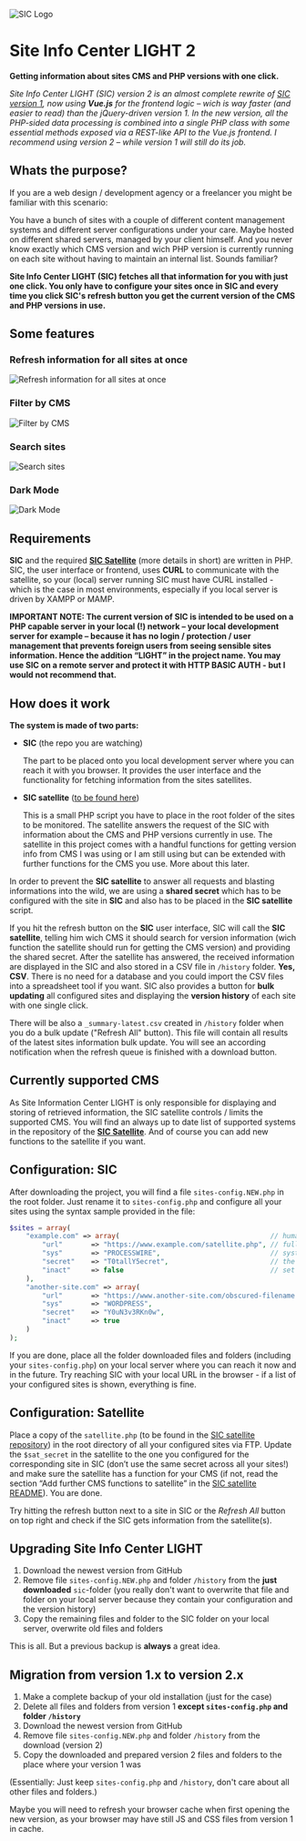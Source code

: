 ![SIC Logo](img/sic-logo.svg)
# Site Info Center LIGHT 2
**Getting information about sites CMS and PHP versions with one click.** 

_Site Info Center LIGHT (SIC) version 2 is an almost complete rewrite of [SIC version 1](https://github.com/digitalbricks/siclight), now using **Vue.js** for the frontend logic – wich is way faster (and easier to read) than the jQuery-driven version 1. In the new version, all the PHP-sided data processing is combined into a single PHP class with some essential methods exposed via a REST-like API to the Vue.js frontend. I recommend using version 2 – while version 1 will still do its job._


## Whats the purpose?
If you are a web design / development agency or a freelancer you might be familiar with this scenario: 

You have a bunch of sites with a couple of different content management systems and different server configurations under your care. Maybe hosted on different shared servers, managed by your client himself. And you never know exactly which CMS version and wich PHP version is currently running on each site without having to maintain an internal list. Sounds familiar?

**Site Info Center LIGHT (SIC) fetches all that information for you with just one click. You only have to configure your sites once in SIC and every time you click SIC's refresh button you get the current version of the CMS and PHP versions in use.**


## Some features
### Refresh information for all sites at once

![Refresh information for all sites at once](https://raw.githubusercontent.com/digitalbricks/siclight2/assets/sic-demo-refresh.gif)


### Filter by CMS

![Filter by CMS](https://raw.githubusercontent.com/digitalbricks/siclight2/assets/sic-demo-sysselect.gif)


### Search sites

![Search sites](https://raw.githubusercontent.com/digitalbricks/siclight2/assets/sic-demo-search.gif)

### Dark Mode

![Dark Mode](https://raw.githubusercontent.com/digitalbricks/siclight2/assets/sic-light-dark.jpg)



## Requirements
**SIC** and the required **[SIC Satellite](https://github.com/digitalbricks/sic-satellite)** (more details in short) are written in PHP.  SIC, the user interface or frontend, uses **CURL** to communicate with the satellite, so your (local) server running SIC must have CURL installed - which is the case in most environments, especially if you local server is driven by XAMPP or MAMP.

**IMPORTANT NOTE: The current version of SIC is intended to be used on a PHP capable server in your local (!) network – your local development server for example – because it has no login / protection / user management that prevents foreign users from seeing sensible sites information. Hence the addition “LIGHT” in the project name. You may use SIC on a remote server and protect it with HTTP BASIC AUTH - but I would not recommend that.**


## How  does it work
**The system is made of two parts:**

* **SIC** (the repo you are watching)

    The part to be placed onto you local development server where you can reach it with you browser. It provides the user interface and the functionality for fetching information from the sites satellites.

* **SIC satellite** ([to be found here](https://github.com/digitalbricks/sic-satellite))

    This is a small PHP script you have to place in the root folder of the sites to be monitored. The satellite answers the request of the SIC with information about the CMS and PHP versions currently in use. The satellite in this project comes with a handful functions for getting version info from CMS I was using or I am still using but can be extended with further functions for the CMS you use. More about this later.

In order to prevent the **SIC satellite** to answer all requests and blasting informations into the wild, we are using a **shared secret** which has to be configured with the site in **SIC** and also has to be placed in the **SIC satellite** script.

If you hit the refresh button on the **SIC** user interface, SIC will call the **SIC satellite**, telling him wich CMS it should search for version information (wich function the satellite should run for getting the CMS version) and providing the shared secret. After the satellite has answered, the received information are displayed in the SIC and also stored in a CSV file in `/history` folder. **Yes, CSV**. There is no need for a database and you could import the CSV files into a spreadsheet tool if you want. SIC also provides a button for **bulk updating** all configured sites and displaying the **version history** of each site with one single click.

There will be also a `_summary-latest.csv` created in `/history` folder when you do a bulk update ("Refresh All" button). This file will contain all results of the latest sites information bulk update. You will see an according notification when the refresh queue is finished with a download button.


## Currently supported CMS
As Site Information Center LIGHT is only responsible for displaying and storing of retrieved information, the SIC satellite controls / limits the supported CMS. You will find an always up to date list of supported systems in the repository of the **[SIC Satellite](https://github.com/digitalbricks/sic-satellite)**. And of course you can add new functions to the satellite if you want.


## Configuration: SIC
After downloading the project, you will find a file `sites-config.NEW.php` in the root folder. Just rename it to `sites-config.php` and configure all your sites using the syntax sample provided in the file:

```php
$sites = array( 
    "example.com" => array(                                     // human readable title of the site to monitor
        "url"       => "https://www.example.com/satellite.php", // full URL of the satellite script
        "sys"       => "PROCESSWIRE",                           // system identifier, the satellite has a function for
        "secret"    => "T0tallY5ecret",                         // the shared secret of the site, HAVE TO match the one in the satellite
        "inact"     => false                                    // set to "true" if the site should not longer monitored but you want access to the history
    ),
    "another-site.com" => array(                                     
        "url"       => "https://www.another-site.com/obscured-filename.php", 
        "sys"       => "WORDPRESS",                                  
        "secret"    => "Y0uN3v3RKn0w",                         
        "inact"     => true                                    
    )
);  

```

If you are done, place all the folder downloaded files and folders (including your `sites-config.php`) on your local server where you can reach it now and in the future. Try reaching SIC with your local URL in the browser - if a list of your configured sites is shown, everything is fine.


## Configuration: Satellite 
Place a copy of the `satellite.php` (to be found in the [SIC satellite repository](https://github.com/digitalbricks/sic-satellite)) in the root directory of all your configured sites via FTP.  Update the `$sat_secret` in the satellite to the one you configured for the corresponding site in SIC (don’t use the same secret across all your sites!) and make sure the satellite has a function for your CMS (if not, read the section “Add further CMS functions to satellite” in the [SIC satellite README](https://github.com/digitalbricks/sic-satellite)).  You are done.

Try hitting the refresh button next to a site in SIC or the _Refresh All_ button on top right and check if the SIC gets information from the satellite(s).


## Upgrading Site Info Center LIGHT
1. Download the newest version from GitHub
2. Remove file `sites-config.NEW.php` and folder `/history` from the **just downloaded** `sic`-folder (you really don't want to overwrite that file and folder on your local server because they contain your configuration and the version history)
3. Copy the remaining files and folder to the SIC folder on your local server, overwrite old files and folders

This is all. But a previous backup is **always** a great idea.


## Migration from version 1.x to version 2.x
1. Make a complete backup of your old installation (just for the case)
2. Delete all files and folders from version 1 **except `sites-config.php` and folder `/history`**
3. Download the newest version from GitHub
4. Remove file `sites-config.NEW.php` and folder `/history` from the download (version 2)
6. Copy the downloaded and prepared version 2 files and folders to the place where your version 1 was

(Essentially: Just keep `sites-config.php` and `/history`, don't care about all other files and folders.)

Maybe you will need to refresh your browser cache when first opening the new version, as your browser may have still JS and CSS files from version 1 in cache.

